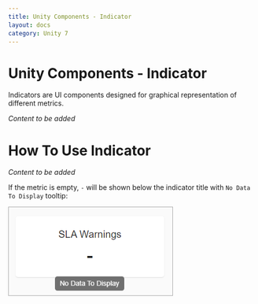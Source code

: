 ```yaml
---
title: Unity Components - Indicator
layout: docs
category: Unity 7
---
```

# Unity Components - Indicator

Indicators are UI components designed for graphical representation of different metrics. 

*Content to be added*

# How To Use Indicator

*Content to be added*

If the metric is empty, `-` will be shown below the indicator title with `No Data To Display` tooltip:

![Empty indicator](indicator/images/empty-indicator.png)
